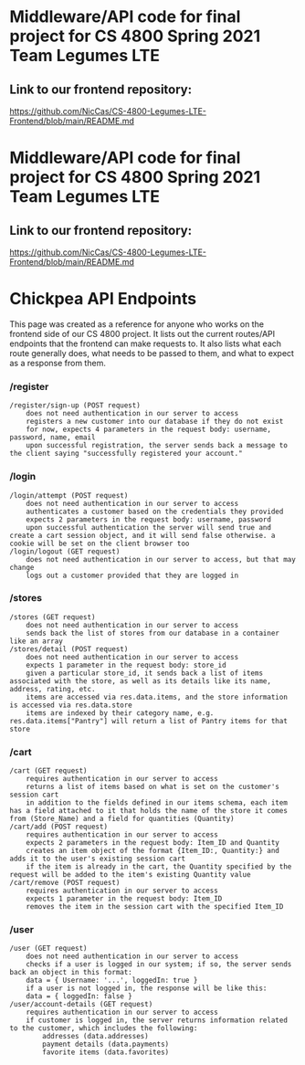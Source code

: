 # Middleware/API code for final project for CS 4800 Spring 2021 Team Legumes LTE

## Link to our frontend repository:
https://github.com/NicCas/CS-4800-Legumes-LTE-Frontend/blob/main/README.md
# Middleware/API code for final project for CS 4800 Spring 2021 Team Legumes LTE

## Link to our frontend repository:
https://github.com/NicCas/CS-4800-Legumes-LTE-Frontend/blob/main/README.md


# Chickpea API Endpoints

This page was created as a reference for anyone who works on the frontend side of our CS 4800 project. It lists out the current routes/API endpoints that the frontend can make requests to. It also lists what each route generally does, what needs to be passed to them, and what to expect as a response from them.
### /register

    /register/sign-up (POST request)
        does not need authentication in our server to access
        registers a new customer into our database if they do not exist
        for now, expects 4 parameters in the request body: username, password, name, email
        upon successful registration, the server sends back a message to the client saying "successfully registered your account."

### /login

    /login/attempt (POST request)
        does not need authentication in our server to access
        authenticates a customer based on the credentials they provided
        expects 2 parameters in the request body: username, password
        upon successful authentication the server will send true and create a cart session object, and it will send false otherwise. a cookie will be set on the client browser too
    /login/logout (GET request)
        does not need authentication in our server to access, but that may change
        logs out a customer provided that they are logged in

### /stores

    /stores (GET request)
        does not need authentication in our server to access
        sends back the list of stores from our database in a container like an array
    /stores/detail (POST request)
        does not need authentication in our server to access
        expects 1 parameter in the request body: store_id
        given a particular store_id, it sends back a list of items associated with the store, as well as its details like its name, address, rating, etc.
        items are accessed via res.data.items, and the store information is accessed via res.data.store
        items are indexed by their category name, e.g. res.data.items["Pantry"] will return a list of Pantry items for that store

### /cart

    /cart (GET request)
        requires authentication in our server to access
        returns a list of items based on what is set on the customer's session cart
        in addition to the fields defined in our items schema, each item has a field attached to it that holds the name of the store it comes from (Store_Name) and a field for quantities (Quantity)
    /cart/add (POST request)
        requires authentication in our server to access
        expects 2 parameters in the request body: Item_ID and Quantity
        creates an item object of the format {Item_ID:, Quantity:} and adds it to the user's existing session cart
        if the item is already in the cart, the Quantity specified by the request will be added to the item's existing Quantity value
    /cart/remove (POST request)
        requires authentication in our server to access
        expects 1 parameter in the request body: Item_ID
        removes the item in the session cart with the specified Item_ID

### /user

    /user (GET request)
        does not need authentication in our server to access
        checks if a user is logged in our system; if so, the server sends back an object in this format:
        data = { Username: '...', loggedIn: true }
        if a user is not logged in, the response will be like this:
        data = { loggedIn: false }
    /user/account-details (GET request)
        requires authentication in our server to access
        if customer is logged in, the server returns information related to the customer, which includes the following:
            addresses (data.addresses)
            payment details (data.payments)
            favorite items (data.favorites)
